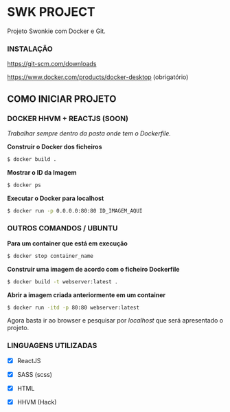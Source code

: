 # SWK PROJECT

Projeto Swonkie com Docker e Git.

### INSTALAÇÃO

https://git-scm.com/downloads

https://www.docker.com/products/docker-desktop (obrigatório)

## COMO INICIAR PROJETO

### DOCKER HHVM + REACTJS (SOON)

*Trabalhar sempre dentro da pasta onde tem o Dockerfile.*

**Construir o Docker dos ficheiros**
```sh
$ docker build .
```

**Mostrar o ID da Imagem**
```sh
$ docker ps
```

**Executar o Docker para localhost**
```sh
$ docker run -p 0.0.0.0:80:80 ID_IMAGEM_AQUI
```

### OUTROS COMANDOS / UBUNTU

**Para um container que está em execução**
```sh
$ docker stop container_name
```

**Construir uma imagem de acordo com o ficheiro Dockerfile**
```sh
$ docker build -t webserver:latest .
```

**Abrir a imagem criada anteriormente em um container**
```sh
$ docker run -itd -p 80:80 webserver:latest
```

Agora basta ir ao browser e pesquisar por *localhost* que será apresentado o projeto.

### LINGUAGENS UTILIZADAS

- [x] ReactJS
- [x] SASS (scss)
- [x] HTML
- [x] HHVM (Hack)

